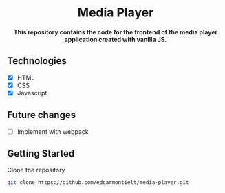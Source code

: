 <h1 align="center">Media Player</h1>

<h4 align="center">
  This repository contains the code for the frontend of the media player application created with vanilla JS.
</h4>

## Technologies
- [x] HTML
- [x] CSS
- [x] Javascript 

## Future changes
- [ ] Implement with webpack

## Getting Started

Clone the repository

```bash
git clone https://github.com/edgarmontielt/media-player.git
```
